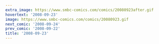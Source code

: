```yaml
---
extra_image: https://www.smbc-comics.com/comics/20080923after.gif
hovertext: '2008-09-23'
image: https://www.smbc-comics.com/comics/20080923.gif
next_comic: '2008-09-24'
prev_comic: '2008-09-22'
title: '2008-09-23'
---
```



